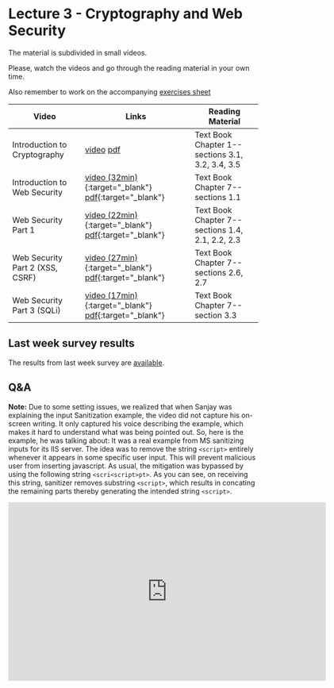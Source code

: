 # Lecture 3 - Cryptography and Web Security

The material is subdivided in small videos.

Please, watch the videos and go through the reading material in your own time.

Also remember to work on the accompanying [exercises sheet](../exercises/EXERCISES3.html)

| Video                   | Links                     |        Reading Material                                                                                                                                                                                      |
|-------------------------|---------------------------|----------------------------------------------------------------------------------------------------------------------------------------------------------------------------------------------|
| Introduction to Cryptography | [video](https://web.microsoftstream.com/video/1fdf3361-4fbe-4f2b-9f8a-9212ff7ec097?list=studio)  [pdf](https://github.com/cs-uob/COMS20012/blob/master/docs/slides/W3-L1-Intro-Crypto.pdf) | Text Book Chapter 1-- sections 3.1, 3.2, 3.4, 3.5 |
| Introduction to Web Security  | [video (32min)](https://web.microsoftstream.com/video/fab39743-9d8d-4727-a09e-389d9349c535?list=studio){:target="_blank"} [pdf](../slides/W3/W3-L2-Intro-BasicWeb.pdf){:target="_blank"} | Text Book Chapter 7-- sections 1.1|
| Web Security Part 1  | [video (22min)](https://web.microsoftstream.com/video/fab39743-9d8d-4727-a09e-389d9349c535?list=studio){:target="_blank"} [pdf](../slides/W3/W3-L3-Intro-WebSec1.pdf){:target="_blank"} | Text Book Chapter 7-- sections 1.4, 2.1, 2.2, 2.3|
| Web Security Part 2 (XSS, CSRF) | [video (27min)](https://web.microsoftstream.com/video/fed8db95-363e-4a5c-b0ef-816f1cea7e47){:target="_blank"} [pdf](../slides/W3/W3-L4-Intro-WebSec2.pdf){:target="_blank"} | Text Book Chapter 7-- sections 2.6, 2.7|
| Web Security Part 3 (SQLi)  | [video (17min)](https://web.microsoftstream.com/video/c2af5b32-8652-40cd-8474-9340237d3fb7){:target="_blank"} [pdf](../slides/W3/W3-L5-Intro-WebSec4.pdf){:target="_blank"} | Text Book Chapter 7-- section 3.3|

## Last week survey results

The results from last week survey are [available](../surveys/week2.html).

## Q&A
**Note:** Due to some setting issues, we realized that when Sanjay was explaining the input Sanitization example, the video did not capture his on-screen writing. It only captured his voice describing the example, which makes it hard to understand what was being pointed out. So, here is the example, he was talking about: It was a real example from MS sanitizing inputs for its IIS server. The idea was to remove the string `<script>` entirely whenever it appears in some specific user input. This will prevent malicious user from inserting javascript. As usual, the mitigation was bypassed by using the following string `<scri<script>pt>`. As you can see, on receiving this string, sanitizer removes substring `<script>`, which results in concating the remaining parts thereby generating the intended string `<script>`.

<iframe width="640" height="360" src="https://web.microsoftstream.com/embed/video/6b66ca13-12ab-4bde-9f97-1150234ae3aa?autoplay=false&amp;showinfo=true&amp;st=4" allowfullscreen style="border:none;"></iframe>
